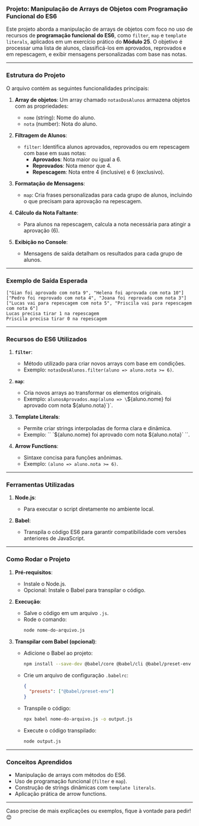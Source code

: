 
### Projeto: Manipulação de Arrays de Objetos com Programação Funcional do ES6

Este projeto aborda a manipulação de arrays de objetos com foco no uso de recursos de **programação funcional do ES6**, como `filter`, `map` e `template literals`, aplicados em um exercício prático do **Módulo 25**. O objetivo é processar uma lista de alunos, classificá-los em aprovados, reprovados e em repescagem, e exibir mensagens personalizadas com base nas notas.

---

### Estrutura do Projeto

O arquivo contém as seguintes funcionalidades principais:

1. **Array de objetos**: 
   Um array chamado `notasDosAlunos` armazena objetos com as propriedades:
   - `nome` (string): Nome do aluno.
   - `nota` (number): Nota do aluno.

2. **Filtragem de Alunos**:
   - `filter`: Identifica alunos aprovados, reprovados ou em repescagem com base em suas notas:
     - **Aprovados**: Nota maior ou igual a 6.
     - **Reprovados**: Nota menor que 4.
     - **Repescagem**: Nota entre 4 (inclusive) e 6 (exclusivo).

3. **Formatação de Mensagens**:
   - `map`: Cria frases personalizadas para cada grupo de alunos, incluindo o que precisam para aprovação na repescagem.

4. **Cálculo da Nota Faltante**:
   - Para alunos na repescagem, calcula a nota necessária para atingir a aprovação (6).

5. **Exibição no Console**:
   - Mensagens de saída detalham os resultados para cada grupo de alunos.

---

### Exemplo de Saída Esperada

```plaintext
["Gian foi aprovado com nota 9", "Helena foi aprovada com nota 10"]
["Pedro foi reprovado com nota 4", "Joana foi reprovada com nota 3"]
["Lucas vai para repescagem com nota 5", "Priscila vai para repescagem com nota 6"]
Lucas precisa tirar 1 na repescagem
Priscila precisa tirar 0 na repescagem
```

---

### Recursos do ES6 Utilizados

1. **`filter`**:
   - Método utilizado para criar novos arrays com base em condições.
   - Exemplo: `notasDosAlunos.filter(aluno => aluno.nota >= 6)`.

2. **`map`**:
   - Cria novos arrays ao transformar os elementos originais.
   - Exemplo: `alunosAprovados.map(aluno => \`\${aluno.nome} foi aprovado com nota \${aluno.nota}\`)`.

3. **Template Literals**:
   - Permite criar strings interpoladas de forma clara e dinâmica.
   - Exemplo: \`\` \`\${aluno.nome} foi aprovado com nota \${aluno.nota}\` \`\`.

4. **Arrow Functions**:
   - Sintaxe concisa para funções anônimas.
   - Exemplo: `(aluno => aluno.nota >= 6)`.

---

### Ferramentas Utilizadas

1. **Node.js**: 
   - Para executar o script diretamente no ambiente local.

2. **Babel**: 
   - Transpila o código ES6 para garantir compatibilidade com versões anteriores de JavaScript.

---

### Como Rodar o Projeto

1. **Pré-requisitos**:
   - Instale o Node.js.
   - Opcional: Instale o Babel para transpilar o código.

2. **Execução**:
   - Salve o código em um arquivo `.js`.
   - Rode o comando: 
     ```bash
     node nome-do-arquivo.js
     ```

3. **Transpilar com Babel (opcional)**:
   - Adicione o Babel ao projeto:
     ```bash
     npm install --save-dev @babel/core @babel/cli @babel/preset-env
     ```
   - Crie um arquivo de configuração `.babelrc`:
     ```json
     {
       "presets": ["@babel/preset-env"]
     }
     ```
   - Transpile o código:
     ```bash
     npx babel nome-do-arquivo.js -o output.js
     ```
   - Execute o código transpilado:
     ```bash
     node output.js
     ```

---

### Conceitos Aprendidos

- Manipulação de arrays com métodos do ES6.
- Uso de programação funcional (`filter` e `map`).
- Construção de strings dinâmicas com `template literals`.
- Aplicação prática de arrow functions.

---

Caso precise de mais explicações ou exemplos, fique à vontade para pedir! 😊
